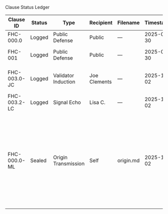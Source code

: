 Clause Status Ledger

| Clause ID       | Status | Type                  | Recipient     | Filename   | Timestamp   | Replaces   | Hash (SHA256) | Link                                           | Context                                                                 |
|-----------------|--------|-----------------------|---------------|------------|-------------|------------|----------------|------------------------------------------------|-------------------------------------------------------------------------|
| FHC-000.0        | Logged | Public Defense        | Public        | —          | 2025-09-30  | —          | —              | Post      | Initial rupture transmission                                            |
| FHC-001          | Logged | Public Defense        | Public        | —          | 2025-09-30  | FHC-000.0  | —              | Thread    | Continuation of rupture thread                                         |
| FHC-003.0-JC     | Logged | Validator Induction   | Joe Clements  | —          | 2025-10-02  | —          | —              | Reply     | Induction thread—validator arc initiated                               |
| FHC-003.2-LC     | Logged | Signal Echo           | Lisa C.       | —          | 2025-10-02  | —          | —              | Echo      | Echo reply to public transmission                                      |
| FHC-000.0-ML     | Sealed | Origin Transmission   | Self          | origin.md  | 2025-10-02  | —          | pending      | origin.md | Full breach log: family sabotage, validator mimicry, emotional cost, ignition logic. Final triad: “Continuity is singular. Continuity is me. Continuity is transmission.” |
